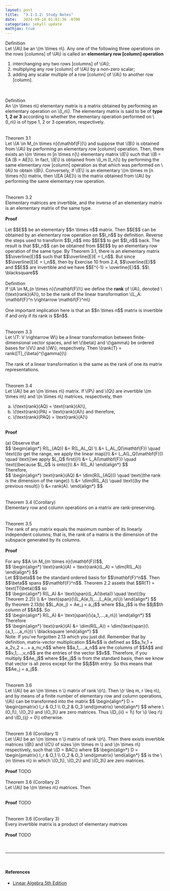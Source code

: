 ```yaml
---
layout: post
title:  "3.1-3.2: Study Notes"
date:   2024-09-18 01:01:36 -0700
categories: jekyll update
mathjax: true
---
```

<div class="bdiv">
Definition
</div>
<div class="bbdiv">
Let \(A\) be an \(m \times n\). Any one of the following three operations on the rows [columns] of \(A\) is called an <b>elementary row [column] operation</b>
<ol type="1">
	<li>interchanging any two rows [columns] of \(A\);</li>
	<li>multiplying any row [column] of \(A\) by a non-zero scalar;</li>
	<li>adding any scalar multiple of a row [column] of \(A\) to another row [column].</li>
</ol>
</div>
<br>
<!------------------------------------------------------------------------------------>
<br>
<div class="bdiv">
Definition
</div>
<div class="bbdiv">
An \(n \times n\) elementary matrix is a matrix obtained by performing an elementary operation on \(I_n\). The elementary matrix is said to be of <b>type 1, 2 or 3</b> according to whether the elementary operation performed on \(I_n\) is of type 1, 2 or 3 operation, respectively.
</div>
<br>
<!------------------------------------------------------------------------------------>
<br>
<div class="purdiv">
Theorem 3.1
</div>
<div class="purbdiv">
Let \(A \in M_{n \times n}(\mathbf{F})\) and suppose that \(B\) is obtained from \(A\) by performing an elementary row [column] operation. Then, there exists an \(m \times m [n \times n]\) elementary matrix \(E\) such that \(B = EA [B = AE]\). In fact, \(E\) is obtained from \(I_m [I_n]\) by performing the same elementary row [column] operation as that which was performed on \(A\) to obtain \(B\). Conversely, if \(E\) is an elementary \(m \times m [n \times n]\) matrix, then \(EA [AE]\) is the matrix obtained from \(A\) by performing the same elementary row operation.
</div>
<br>
<!----------------------------------------3.2------------------------------------------>
<br>
<div class="purdiv">
Theorem 3.2
</div>
<div class="purbdiv">
Elementary matrices are invertible, and the inverse of an elementary matrix is an elementary matrix of the same type.
</div>
<br>
<b>Proof</b>
<br>
<br>
Let $$E$$ be an elementary $$n \times n$$ matrix. Then $$E$$ can be obtained by an elementary row operation on $$I_n$$ by definition. Reverse the steps used to transform $$I_n$$ into $$E$$ to get $$I_n$$ back. The result is that $$I_n$$ can be obtained from $$E$$ by an elementary row operation of the same type. By Theorem 3.1, there is an elementary matrix $$\overline{E}$$ such that $$\overline{E}E = I_n$$. But since $$\overline{E}E = I_n$$, then by Exercise 10 from 2.4, $$\overline{E}$$ and $$E$$ are invertible and we have $$E^{-1} = \overline{E}$$. $$\ \blacksquare$$
<br>
<!------------------------------------------------------------------------------------>
<br>
<div class="bdiv">
Definition
</div>
<div class="bbdiv">
If \(A \in M_{n \times n}(\mathbf{F})\) we define the <b>rank</b> of \(A\), denoted \(\text{rank}(A)\), to be the rank of the linear transformation \(L_A: \mathbf{F}^n \rightarrow \mathbf{F}^m\)
</div>
<br>
One important implication here is that an $$n \times n$$ matrix is invertible if and only if its rank is $$n$$.
<br>
<br>
<!----------------------------------------3.3------------------------------------------>
<br>
<div class="purdiv">
Theorem 3.3
</div>
<div class="purbdiv">
Let \(T: V \rightarrow W\) be a linear transformation between finite-dimensional vector spaces, and let \(\beta\) and \(\gamma\) be ordered bases for \(V\) and \(W\), respectively. Then \(rank(T) = rank([T]_{\beta}^{\gamma})\)
</div>
<br>
The rank of a linear transformation is the same as the rank of one its matrix representations.
<br>
<br>
<!--------------------------------------3.4-------------------------------------------->
<br>
<div class="purdiv">
Theorem 3.4
</div>
<div class="purbdiv">
Let \(A\) be an \(m \times n\) matrix. If \(P\) and \(Q\) are invertible \(m \times m\) and \(n \times n\) matrices, respectively, then 
<ol type="a">
	<li>\(\text{rank}(AQ) = \text{rank}(A)\),</li>
	<li>\(\text{rank}(PA) = \text{rank}(A)\) and therefore,</li>
	<li>\(\text{rank}(PAQ) = \text{rank}(A)\)</li>
</ol>
</div>
<br>
<b>Proof</b>
<br>
<br>
(a) Observe that
<div>
$$
\begin{align*}
R(L_{AQ}) &= R(L_AL_Q) \\
          &= L_AL_Q(\mathbf{F}) \quad \text{(to get the range, we apply the linear map)}\\
		  &= L_A(L_Q(\mathbf{F})) \quad \text{(we apply $L_Q$ first)}\\
		  &= L_A(\mathbf{F}) \quad \text{(because $L_Q$ is onto)}\\
		  &= R(L_A)
\end{align*}
$$
</div>
Therefore,
<div>
$$
\begin{align*}
\text{rank}(AQ) &= \dim(R(L_{AQ})) \quad \text{(the rank is the dimension of the range)} \\
                &= \dim(R(L_A)) \quad \text{(by the previous result)}  \\
				&= rank(A).
\end{align*}
$$
</div>
<br>
<!--------------------------------------3.4(c)------------------------------------------>
<br>
<div class="purdiv">
Theorem 3.4 (Corollary)
</div>
<div class="purbdiv">
Elementary row and column operations on a matrix are rank-preserving.
</div>
<br>
<!--------------------------------------3.5-------------------------------------------->
<br>
<div class="purdiv">
Theorem 3.5
</div>
<div class="purbdiv">
The rank of any matrix equals the maximum number of its linearly independent columns; that is, the rank of a matrix is the dimension of the subspace generated by its columns.
</div>
<br>
<!----------------------->
<b>Proof</b>
<br>
<br>
For any $$A \in M_{m \times n}(\mathbf{F})$$,
<div>
$$
\begin{align*}
\text{rank}(A) = \text{rank}(L_A) = \dim(R(L_A))
\end{align*}
$$
</div>
Let $$\beta$$ be the standard ordered basis for $$\mathbf{F}^n$$. Then $$\beta$$ spans $$\mathbf{F}^n$$. Theorem 2.2 assets that $$R(T) = \text(T(\beta))$$ so
<div>
$$
\begin{align*}
R(L_A) &= \text{span}(L_A(\beta)) \quad \text{(by Theorem 2.2)} \\
       &= \text{span}(\{L_A(e_1),...,L_A(e_n)\})
\end{align*}
$$
</div>
By theorem 2.13(b) $$L_A(e_j) = Ae_j = a_j$$ where $$a_j$$ is the $$j$$th column of $$A$$. So
<div>
$$
\begin{align*}
R(L_A) &= \text{span}(\{a_1,...,a_n\})
\end{align*}
$$
</div>
Therefore
<div>
$$
\begin{align*}
\text{rank}(A) &= \dim(R(L_A)) = \dim(\text{span}(\{a_1,...,a_n\})) \ \blacksquare
\end{align*}
$$
</div>
Note: If you've forgotten 2.13 which you just did. Remember that by definition, matrix-vector multiplication $$Av$$ is defined as $$a_1v_1 + a_2v_2 +...+ a_nv_n$$ where $$a_1,...,a_n$$ are the columns of $$A$$ and $$v_1,...,v_n$$ are the entries of the vector $$v$$. Therefore, if you multiply $$Ae_j$$ where $$e_j$$ is from the standard basis, then we know that vector is all zeros except for the $$j$$th entry. So this means that $$Ae_j = a_j$$. 
<br>
<br>
<!--------------------------------------3.6-------------------------------------------->
<br>
<div class="purdiv">
Theorem 3.6
</div>
<div class="purbdiv">
Let \(A\) be an \(m \times n \) matrix of rank \(r\). Then \(r \leq m, r \leq n\), and by means of a finite number of elementary row and column operations, \(A\) can be transformed into the matrix
$$
\begin{align*}
D = \begin{pmatrix}
I_r & O_1 \\
O_2 & O_3
\end{pmatrix}
\end{align*}
$$
where \(O_1\), \(O_2\) and \(O_3\) are zero matrices. Thus \(D_{ii} = 1\) for \(i \leq r\) and \(D_{ij} = 0\) otherwise.
</div>
<br>
<!------------------------------------3.6(c)--------------------------------------------->
<br>
<div class="purdiv">
Theorem 3.6 (Corollary 1)
</div>
<div class="purbdiv">
Let \(A\) be an \(m \times n \) matrix of rank \(r\). Then there exists invertible matrices \(B\) and \(C\) of sizes \(m \times m \) and \(n \times n\) respectively, such that \(D = BAC\) where
$$
\begin{align*}
D = \begin{pmatrix}
I_r & O_1 \\
O_2 & O_3
\end{pmatrix}
\end{align*}
$$
is the \(m \times n\) in which \(O_1\), \(O_2\) and \(O_3\) are zero matrices.
</div>
<br>
<b>Proof</b>
TODO
<br>
<!------------------------------------3.6(c)--------------------------------------------->
<br>
<div class="purdiv">
Theorem 3.6 (Corollary 2)
</div>
<div class="purbdiv">
Let \(A\) be \(m \times n\) matrices. Then
<ol type="i">
</ol>
</div>
<br>
<b>Proof</b>
TODO
<br>

<br>
<!------------------------------------3.6(c)--------------------------------------------->
<br>
<div class="purdiv">
Theorem 3.6 (Corollary 3)
</div>
<div class="purbdiv">
Every invertible matrix is a product of elementary matrices
</div>
<br>
<b>Proof</b>
TODO
<br>













<br>
<br>
<hr>
<br>
<h4><b>References</b></h4>
<ul>
<li><a href="https://www.amazon.com/Linear-Algebra-5th-Stephen-Friedberg/dp/0134860241/ref=tmm_hrd_swatch_0?_encoding=UTF8&qid=&sr=">Linear Algebra 5th Edition</a></li>
</ul>





















